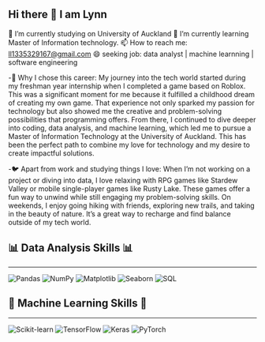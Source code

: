 ## Hi there 👋 I am Lynn

🔭 I’m currently studying on University of Auckland
🌱 I’m currently learning Master of Information technology.
📫 How to reach me: ll1335329167@gmail.com
😄 seeking job: data analyst | machine learnning | software engineering

-🚀 Why I chose this career: My journey into the tech world started during my freshman year internship when I completed a game based on Roblox. This was a significant moment for me because it fulfilled a childhood dream of creating my own game. That experience not only sparked my passion for technology but also showed me the creative and problem-solving possibilities that programming offers. From there, I continued to dive deeper into coding, data analysis, and machine learning, which led me to pursue a Master of Information Technology at the University of Auckland. This has been the perfect path to combine my love for technology and my desire to create impactful solutions.

-🐦 Apart from work and studying things I love: When I’m not working on a project or diving into data, I love relaxing with RPG games like Stardew Valley or mobile single-player games like Rusty Lake. These games offer a fun way to unwind while still engaging my problem-solving skills. On weekends, I enjoy going hiking with friends, exploring new trails, and taking in the beauty of nature. It’s a great way to recharge and find balance outside of my tech world.


## 📊 Data Analysis Skills 📊
---
![Pandas](https://img.shields.io/badge/-Pandas-150458?logo=pandas&logoColor=white&style=flat)
![NumPy](https://img.shields.io/badge/-NumPy-013243?logo=numpy&logoColor=white&style=flat)
![Matplotlib](https://img.shields.io/badge/-Matplotlib-007ACC?logo=matplotlib&logoColor=white&style=flat)
![Seaborn](https://img.shields.io/badge/-Seaborn-FF6F00?logoColor=white&style=flat)
![SQL](https://img.shields.io/badge/-SQL-CC2927?logo=microsoft-sql-server&logoColor=white&style=flat)

## 🤖 Machine Learning Skills 🤖
---
![Scikit-learn](https://img.shields.io/badge/-ScikitLearn-F7931E?logo=scikit-learn&logoColor=white&style=flat)
![TensorFlow](https://img.shields.io/badge/-TensorFlow-FF6F00?logo=tensorflow&logoColor=white&style=flat)
![Keras](https://img.shields.io/badge/-Keras-D00000?logo=keras&logoColor=white&style=flat)
![PyTorch](https://img.shields.io/badge/-PyTorch-EE4C2C?logo=pytorch&logoColor=white&style=flat)

